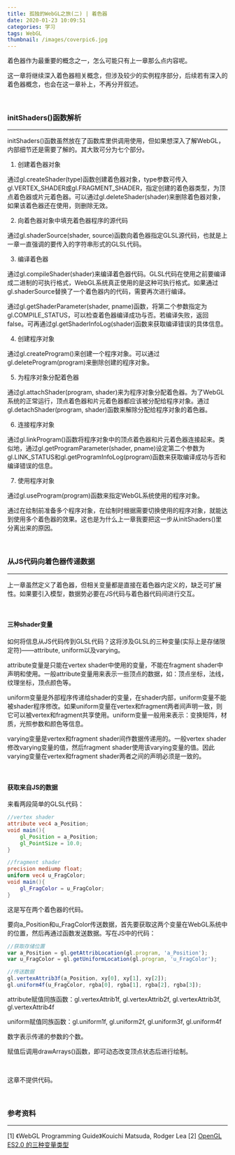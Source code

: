 ```yaml
---
title: 孤独的WebGL之旅(二) | 着色器
date: 2020-01-23 10:09:51
categories: 学习
tags: WebGL
thumbnail: /images/coverpic6.jpg
---
```


着色器作为最重要的概念之一，怎么可能只有上一章那么点内容呢。

这一章将继续深入着色器相关概念，但涉及较少的实例程序部分，后续若有深入的着色器概念，也会在这一章补上，不再分开叙述。

<!-- more -->

&emsp;
### initShaders()函数解析
---

initShaders()函数虽然放在了函数库里供调用使用，但如果想深入了解WebGL，内部细节还是需要了解的。其大致可分为七个部分。

1. 创建着色器对象

通过gl.createShader(type)函数创建着色器对象，type参数可传入gl.VERTEX_SHADER或gl.FRAGMENT_SHADER，指定创建的着色器类型，为顶点着色器或片元着色器。可以通过gl.deleteShader(shader)来删除着色器对象，如果该着色器还在使用，则删除无效。

2. 向着色器对象中填充着色器程序的源代码

通过gl.shaderSource(shader, source)函数向着色器指定GLSL源代码，也就是上一章一直强调的要传入的字符串形式的GLSL代码。

3. 编译着色器

通过gl.compileShader(shader)来编译着色器代码。GLSL代码在使用之前要编译成二进制的可执行格式，WebGL系统真正使用的是这种可执行格式。如果通过gl.shaderSource替换了一个着色器内的代码，需要再次进行编译。

通过gl.getShaderParameter(shader, pname)函数，将第二个参数指定为gl.COMPILE_STATUS，可以检查着色器编译成功与否。若编译失败，返回false。可再通过gl.getShaderInfoLog(shader)函数来获取编译错误的具体信息。

4. 创建程序对象

通过gl.createProgram()来创建一个程序对象。可以通过gl.deleteProgram(program)来删除创建的程序对象。

5. 为程序对象分配着色器

通过gl.attachShader(program, shader)来为程序对象分配着色器。为了WebGL系统的正常运行，顶点着色器和片元着色器都应该被分配给程序对象。通过gl.detachShader(program, shader)函数来解除分配给程序对象的着色器。

6. 连接程序对象

通过gl.linkProgram()函数将程序对象中的顶点着色器和片元着色器连接起来。类似地，通过gl.getProgramParameter(shader, pname)设定第二个参数为gl.LINK_STATUS和gl.getProgramInfoLog(program)函数来获取编译成功与否和编译错误的信息。

7. 使用程序对象

通过gl.useProgram(program)函数来指定WebGL系统使用的程序对象。

通过在绘制前准备多个程序对象，在绘制时根据需要切换使用的程序对象，就能达到使用多个着色器的效果。这也是为什么上一章我要把这一步从initShaders()里分离出来的原因。

&emsp;
### 从JS代码向着色器传递数据
---
上一章虽然定义了着色器，但相关变量都是直接在着色器内定义的，缺乏可扩展性。如果要引入模型，数据势必要在JS代码与着色器代码间进行交互。

&emsp;
#### 三种shader变量
如何将信息从JS代码传到GLSL代码？这将涉及GLSL的三种变量(实际上是存储限定符)——attribute, uniform以及varying。

attribute变量是只能在vertex shader中使用的变量，不能在fragment shader中声明和使用。一般attribute变量用来表示一些顶点的数据，如：顶点坐标，法线，纹理坐标，顶点颜色等。

uniform变量是外部程序传递给shader的变量，在shader内部，uniform变量不能被shader程序修改。如果uniform变量在vertex和fragment两者间声明一致，则它可以被vertex和fragment共享使用。uniform变量一般用来表示：变换矩阵，材质，光照参数和颜色等信息。

varying变量是vertex和fragment shader间作数据传递用的。一般vertex shader修改varying变量的值，然后fragment shader使用该varying变量的值。因此varying变量在vertex和fragment shader两者之间的声明必须是一致的。

&emsp;
#### 获取来自JS的数据
来看两段简单的GLSL代码：

```glsl
//vertex shader
attribute vec4 a_Position;
void main(){
    gl_Position = a_Position;
    gl_PointSize = 10.0;
}

//fragment shader
precision mediump float;
uniform vec4 u_FragColor;
void main(){
    gl_FragColor = u_FragColor;
}
```

这是写在两个着色器的代码。

要向a_Position和u_FragColor传送数据，首先要获取这两个变量在WebGL系统中的位置，然后再通过函数发送数据。写在JS中的代码：

```js
//获取存储位置
var a_Position = gl.getAttribLocation(gl.program, 'a_Position');
var u_FragColor = gl.getUniformLocation(gl.program, 'u_FragColor');

//传送数据
gl.vertexAttrib3f(a_Position, xy[0], xy[1], xy[2]);
gl.uniform4f(u_FragColor, rgba[0], rgba[1], rgba[2], rgba[3]);
```
attribute赋值同族函数：gl.vertexAttrib1f, gl.vertexAttrib2f, gl.vertexAttrib3f, gl.vertexAttrib4f

uniform赋值同族函数：gl.uniform1f, gl.uniform2f, gl.uniform3f, gl.uniform4f

数字表示传递的参数的个数。

赋值后调用drawArrays()函数，即可动态改变顶点状态后进行绘制。

&emsp;

这章不提供代码。

&emsp;
### 参考资料
---
[1] 《WebGL Programming Guide》Kouichi Matsuda, Rodger Lea
[2] [OpenGL ES2.0 的三种变量类型](https://blog.csdn.net/Jackers679/article/details/6848085)